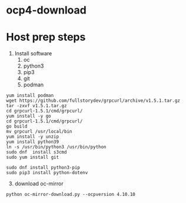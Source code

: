 # ocp4-download

# Host prep steps

1. Install software
    1. oc
    2. python3
    3. pip3
    4. git
    5. podman
```
yum install podman
wget https://github.com/fullstorydev/grpcurl/archive/v1.5.1.tar.gz
tar -zxvf v1.5.1.tar.gz
cd grpcurl-1.5.1/cmd/grpcurl/
yum install -y go
cd grpcurl-1.5.1/cmd/grpcurl/
go build
mv grpcurl /usr/local/bin
yum install -y unzip
yum install python39
ln -s /usr/bin/python3 /usr/bin/python
sudo dnf  install s3cmd
sudo yum install git
```
```
sudo dnf install python3-pip
sudo pip3 install python-dotenv
```

3. download oc-mirror
``` 
python oc-mirror-download.py --ocpversion 4.10.10
```

